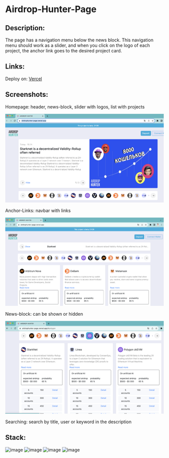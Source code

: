 # Airdrop-Hunter-Page

## Description:

The page has a navigation menu below the news block. This navigation menu should work as a slider, and when you click on the logo of each project, the anchor link goes to the desired project card.

## Links:

Deploy on: <a href="https://airdrophunter-page.vercel.app/">Vercel<a>

## Screenshots:

Homepage: header, news-block, slider with logos, list with projects

![Home-Page](/public/assets/homepage.png)

Anchor-Links: navbar with links

![Hidden](/public/assets/news%20hidden.png)

News-block: can be shown or hidden

![Anchor](/public/assets/anchor-links.png)

Searching: search by title, user or keyword in the description

## Stack:

![image](https://img.shields.io/badge/React-20232A?style=for-the-badge&logo=react&logoColor=61DAFB)
![image](https://img.shields.io/badge/Redux-593D88?style=for-the-badge&logo=redux&logoColor=white)
![image](https://img.shields.io/badge/Bootstrap-563D7C?style=for-the-badge&logo=bootstrap&logoColor=white)
![image](https://img.shields.io/badge/JavaScript-323330?style=for-the-badge&logo=javascript&logoColor=F7DF1E)
